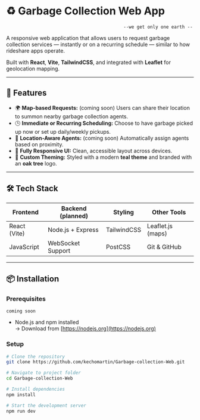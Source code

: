 # ♻️ Garbage Collection Web App
                                                --we get only one earth --
A responsive web application that allows users to request garbage collection services — instantly or on a recurring schedule — similar to how rideshare apps operate.

Built with **React**, **Vite**, **TailwindCSS**, and integrated with **Leaflet** for geolocation mapping.

---

## 🚀 Features

- 🌍 **Map-based Requests:** (coming soon) Users can share their location to summon nearby garbage collection agents.
- 🕒 **Immediate or Recurring Scheduling:** Choose to have garbage picked up now or set up daily/weekly pickups.
- 📍 **Location-Aware Agents:** (coming soon) Automatically assign agents based on proximity.
- 📱 **Fully Responsive UI:** Clean, accessible layout across devices.
- 🌳 **Custom Theming:** Styled with a modern **teal theme** and branded with an **oak tree** logo.

---

## 🛠️ Tech Stack

| Frontend      | Backend (planned) | Styling       | Other Tools         |
|---------------|-------------------|----------------|----------------------|
| React (Vite)  | Node.js + Express | TailwindCSS    | Leaflet.js (maps)    |
| JavaScript    | WebSocket Support | PostCSS        | Git & GitHub         |

---

## 📦 Installation

### Prerequisites
``coming soon``
- Node.js and npm installed  
  → Download from [https://nodejs.org](https://nodejs.org)

### Setup

```bash
# Clone the repository
git clone https://github.com/kechomartin/Garbage-collection-Web.git

# Navigate to project folder
cd Garbage-collection-Web

# Install dependencies
npm install

# Start the development server
npm run dev
